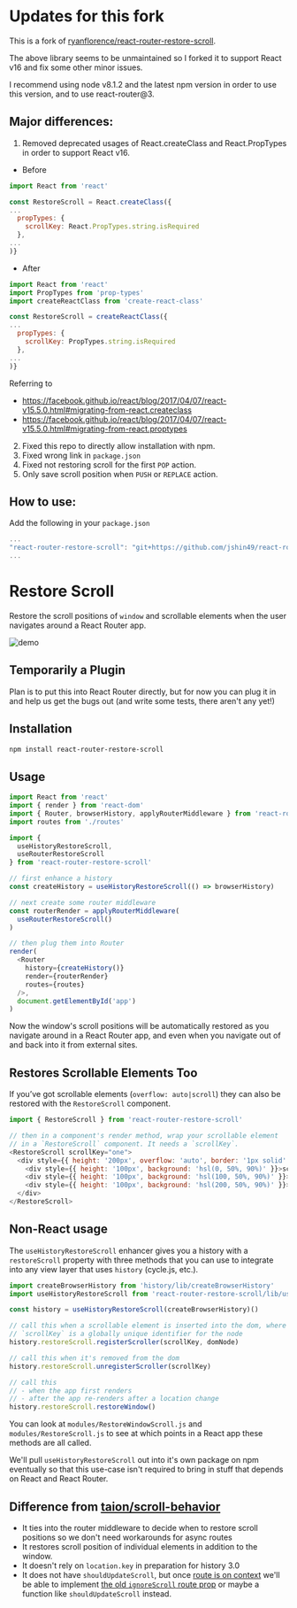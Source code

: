 # Updates for this fork

This is a fork of [ryanflorence/react-router-restore-scroll](https://github.com/ryanflorence/react-router-restore-scroll).

The above library seems to be unmaintained so I forked it to support React v16 and fix some other minor issues.

I recommend using node v8.1.2 and the latest npm version in order to use this version, and to use react-router@3.

## Major differences:
1. Removed deprecated usages of React.createClass and React.PropTypes in order to support React v16.
- Before
```javascript
import React from 'react'

const RestoreScroll = React.createClass({
...
  propTypes: {
    scrollKey: React.PropTypes.string.isRequired
  },
...
)}
```

- After
```javascript
import React from 'react'
import PropTypes from 'prop-types'
import createReactClass from 'create-react-class'

const RestoreScroll = createReactClass({
...
  propTypes: {
    scrollKey: PropTypes.string.isRequired
  },
...
)}
```

Referring to 
- https://facebook.github.io/react/blog/2017/04/07/react-v15.5.0.html#migrating-from-react.createclass
- https://facebook.github.io/react/blog/2017/04/07/react-v15.5.0.html#migrating-from-react.proptypes

2. Fixed this repo to directly allow installation with npm.
3. Fixed wrong link in ```package.json```
4. Fixed not restoring scroll for the first ```POP``` action.
5. Only save scroll position when ```PUSH``` or ```REPLACE``` action.

## How to use:
Add the following in your ```package.json```
```javascript
...
"react-router-restore-scroll": "git+https://github.com/jshin49/react-router-restore-scroll.git",
...
```


# Restore Scroll

Restore the scroll positions of `window` and scrollable elements when
the user navigates around a React Router app.

![demo](http://g.recordit.co/WTEvqRtWq9.gif)

## Temporarily a Plugin

Plan is to put this into React Router directly, but for now you can plug
it in and help us get the bugs out (and write some tests, there aren't
any yet!)

## Installation

```sh
npm install react-router-restore-scroll
```

## Usage

```js
import React from 'react'
import { render } from 'react-dom'
import { Router, browserHistory, applyRouterMiddleware } from 'react-router'
import routes from './routes'

import {
  useHistoryRestoreScroll,
  useRouterRestoreScroll
} from 'react-router-restore-scroll'

// first enhance a history
const createHistory = useHistoryRestoreScroll(() => browserHistory)

// next create some router middleware
const routerRender = applyRouterMiddleware(
  useRouterRestoreScroll()
)

// then plug them into Router
render(
  <Router
    history={createHistory()}
    render={routerRender}
    routes={routes}
  />,
  document.getElementById('app')
)
```

Now the window's scroll positions will be automatically restored as you
navigate around in a React Router app, and even when you navigate out of
and back into it from external sites.

## Restores Scrollable Elements Too

If you’ve got scrollable elements (`overflow: auto|scroll`) they can
also be restored with the `RestoreScroll` component.

```js
import { RestoreScroll } from 'react-router-restore-scroll'

// then in a component's render method, wrap your scrollable element
// in a `RestoreScroll` component. It needs a `scrollKey`.
<RestoreScroll scrollKey="one">
  <div style={{ height: '200px', overflow: 'auto', border: '1px solid' }}>
    <div style={{ height: '100px', background: 'hsl(0, 50%, 90%)' }}>scroll me</div>
    <div style={{ height: '100px', background: 'hsl(100, 50%, 90%)' }}>two</div>
    <div style={{ height: '100px', background: 'hsl(200, 50%, 90%)' }}>three</div>
  </div>
</RestoreScroll>
```

## Non-React usage

The `useHistoryRestoreScroll` enhancer gives you a history with a
`restoreScroll` property with three methods that you can use to
integrate into any view layer that uses `history` (cycle.js, etc.).

```js
import createBrowserHistory from 'history/lib/createBrowserHistory'
import useHistoryRestoreScroll from 'react-router-restore-scroll/lib/useHistoryRestoreScroll'

const history = useHistoryRestoreScroll(createBrowserHistory)()

// call this when a scrollable element is inserted into the dom, where
// `scrollKey` is a globally unique identifier for the node
history.restoreScroll.registerScroller(scrollKey, domNode)

// call this when it's removed from the dom
history.restoreScroll.unregisterScroller(scrollKey)

// call this
// - when the app first renders
// - after the app re-renders after a location change
history.restoreScroll.restoreWindow()
```

You can look at `modules/RestoreWindowScroll.js` and `modules/RestoreScroll.js`
to see at which points in a React app these methods are all called.

We'll pull `useHistoryRestoreScroll` out into it's own package on npm
eventually so that this use-case isn't required to bring in stuff that
depends on React and React Router.

## Difference from [taion/scroll-behavior](https://github.com/taion/scroll-behavior)

- It ties into the router middleware to decide when to restore scroll
  positions so we don't need workarounds for async routes
- It restores scroll position of individual elements in addition to the
  window.
- It doesn't rely on `location.key` in preparation for history 3.0
- It does not have `shouldUpdateScroll`, but once [route is on
  context](https://github.com/reactjs/react-router/issues/3325) we'll be
able to implement [the old `ignoreScroll` route prop](https://github.com/gaearon/react-router/blob/edfe32086fe9373fe9653b0ef0aaec544eecd3d5/docs/api/components/Route.md#ignorescrollbehavior) or maybe a function like `shouldUpdateScroll` instead.

